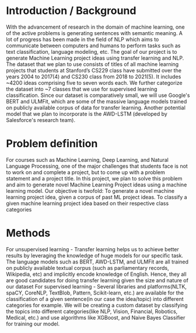 # Introduction / Background 
With the advancement of research in the domain of machine learning, one of the active problems is generating sentences with semantic meaning. A lot of progress has been made in the field of NLP which aims to communicate between computers and humans to perform tasks such as text classification, language modeling, etc. The goal of our project is to generate Machine Learning project ideas using transfer learning and NLP. 
The dataset that we plan to use consists of titles of all machine learning projects that students at Stanford’s CS229 class have submitted over the years 2004 to 2017(4) and CS230 class from 2018 to 2021(5). It includes ~4200 ideas comprising five to seven words each. We further categorize the dataset into ~7 classes that we use for supervised learning classification. Since our dataset is comparatively small, we will use Google's BERT and ULMFit, which are some of the massive language models trained on publicly available corpus of data for transfer learning. Another potential model that we plan to incorporate is the AWD-LSTM (developed by Salesforce's research team).

# Problem definition 
For courses such as Machine Learning, Deep Learning, and Natural Language Processing, one of the major challenges that students face is not to work on and complete a project, but to come up with a problem statement and a project title. In this project, we plan to solve this problem and aim to generate novel Machine Learning Project ideas using a machine learning model.
Our objective is twofold:
To generate a novel machine learning project idea, given a corpus of past ML project ideas.
To classify a given machine learning project idea based on their respective class categories 

# Methods
For unsupervised learning - Transfer learning helps us to achieve better results by leveraging the knowledge of huge models for our specific task. The language models such as BERT, AWD-LSTM, and ULMFit are all trained on publicly available textual corpus (such as parliamentary records, Wikipedia, etc) and implicitly encode knowledge of English. Hence, they all are good candidates for doing transfer learning given the size and nature of our dataset
For supervised learning - Several libraries and platforms(NLTK, spaCY, CoreNLP, TextBlob, Pattern, Scikit-learn, etc.) are available for the classification of a given sentence(in our case the idea/topic) into different categories for example. We will be creating a custom dataset by classifying the topics into different categories(like NLP, Vision, Financial, Robotics, Medical, etc.) and use algorithms like XGBoost, and Naive Bayes Classifier for training our model.
